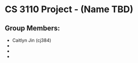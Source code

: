 # CS 3110 Project - (Name TBD)

## Group Members:
- Caitlyn Jin (cj384)
- <name> <netid>
- <name> <netid>
- <name> <netid>
